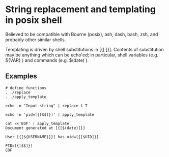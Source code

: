 # String replacement and templating in posix shell

Believed to be compatible with Bourne (posix), ash, dash, bash, zsh, and probably other similar shells.

Templating is driven by shell substitutions in [{[ ]}]. Contents of substitution may be anything which can be echo'ed;
in particular, shell variables (e.g. ${VAR} ) and commands (e.g. $(date) ).

## Examples

    # define functions
    . ./replace
    . ./apply_template

    echo -n "Input string" | replace t T
    
    echo -n 'pid=[{[$$]}]' | apply_template
    
    cat <<'EOF' | apply_template
    Document generated at [{[$(date)]}]

    User [{[${USERNAME}]}] has uid=[{[$UID]}].

    PID=[{[$$]}]
    EOF
